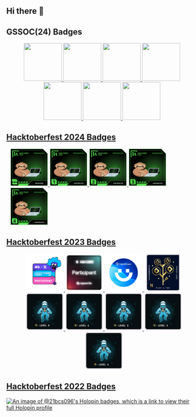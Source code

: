 ## Hi there 👋

<!--
**ujjwalgupta2021/ujjwalgupta2021** is a ✨ _special_ ✨ repository because its `README.md` (this file) appears on your GitHub profile.

Here are some ideas to get you started:

- 🔭 I’m currently working on ...
- 🌱 I’m currently learning ...
- 👯 I’m looking to collaborate on ...
- 🤔 I’m looking for help with ...
- 💬 Ask me about ...
- 📫 How to reach me: ...
- 😄 Pronouns: ...
- ⚡ Fun fact: ...
-->
## GSSOC(24) Badges
<div style='display:flex; align-items:center; gap: 10px;' align='center'><a href="https://gssoc.girlscript.tech/leaderboard">
  <img src="https://raw.githubusercontent.com/GSSoC24/Postman-Challenge/main/docs/assets/Postman%20White.png" width="100px" height="100px" />
  <img src="https://raw.githubusercontent.com/GSSoC24/Hack-Web3Conf/refs/heads/main/assets/Hack-Web3Conf%202024%20Badge%20(2).png" width="100px" height="100px" />
  <img src="https://raw.githubusercontent.com/GSSoC24/Postman-Challenge/main/docs/assets/1.png" width="100px" height="100px" />
  <img src="https://raw.githubusercontent.com/GSSoC24/Postman-Challenge/main/docs/assets/2.png" width="100px" height="100px" />
  <img src="https://raw.githubusercontent.com/GSSoC24/Postman-Challenge/main/docs/assets/3.png" width="100px" height="100px" />
  <img src="https://raw.githubusercontent.com/GSSoC24/Postman-Challenge/main/docs/assets/4.png" width="100px" height="100px" />
  <img src="https://raw.githubusercontent.com/GSSoC24/Postman-Challenge/main/docs/assets/5.png" width="100px" height="100px" />
</div>

## Hacktoberfest 2024 Badges
<div style='display:flex; align-items:center; gap: 10px; align='center'><a href="https://holopin.io/@ujjwalgupta">
  <img src="./assets/Hacktoberfest_2024/1.webp" width="100px" height="100px" />
  <img src="./assets/Hacktoberfest_2024/2.webp" width="100px" height="100px" />
  <img src="./assets/Hacktoberfest_2024/3.webp" width="100px" height="100px" />
  <img src="./assets/Hacktoberfest_2024/4.webp" width="100px" height="100px" />
  <img src="./assets/Hacktoberfest_2024/5.webp" width="100px" height="100px" />
</div>

## Hacktoberfest 2023 Badges
<div style='display:flex; align-items:center; gap: 10px;' align='center'><a href="https://holopin.io/@ujjwalgupta">
  <img src="./assets/Hacktoberfest_2023/1.webp" width="100px" height="100px" />
  <img src="./assets/Hacktoberfest_2023/2.webp" width="100px" height="100px" />
  <img src="./assets/Hacktoberfest_2023/3.webp" width="100px" height="100px" />
  <img src="./assets/Hacktoberfest_2023/4.webp" width="100px" height="100px" />
  <img src="./assets/Hacktoberfest_2023/5.webp" width="100px" height="100px" />
  <img src="./assets/Hacktoberfest_2023/6.webp" width="100px" height="100px" />
  <img src="./assets/Hacktoberfest_2023/7.webp" width="100px" height="100px" />
  <img src="./assets/Hacktoberfest_2023/8.webp" width="100px" height="100px" />
  <img src="./assets/Hacktoberfest_2023/9.webp" width="100px" height="100px" />
</div>

## Hacktoberfest 2022 Badges
[![An image of @21bcs096's Holopin badges, which is a link to view their full Holopin profile](https://holopin.me/21bcs096)](https://holopin.io/@21bcs096)